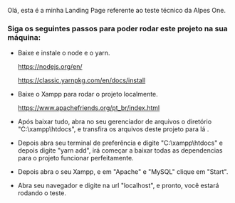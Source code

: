 Olá, esta é a minha Landing Page referente ao teste técnico da Alpes One.

### Siga os seguintes passos para poder rodar este projeto na sua máquina:
- Baixe e instale o node e o yarn.

	https://nodejs.org/en/ 
	
	https://classic.yarnpkg.com/en/docs/install

- Baixe o Xampp para rodar o projeto localmente.

	https://www.apachefriends.org/pt_br/index.html

- Após baixar tudo, abra no seu gerenciador de arquivos o diretório "C:\xampp\htdocs", e transfira os arquivos deste projeto para lá .

- Depois abra seu terminal de preferência e digite "C:\xampp\htdocs" e depois digite "yarn add", irá começar a baixar todas as dependencias para o projeto funcionar perfeitamente.

- Depois abra o seu Xampp, e em "Apache" e "MySQL" clique em "Start".

- Abra seu navegador e digite na url "localhost", e pronto, você estará rodando o teste.
